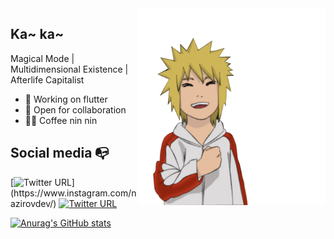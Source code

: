 <img display="float" align="right" width="300" src="https://raw.githubusercontent.com/nazirovdev/nazirovdev/main/minato.png">

## Ka~ ka~

Magical Mode | Multidimensional Existence | Afterlife Capitalist


- 🎯 Working on flutter
- 🦄 Open for collaboration
- 🐱‍👤 Coffee nin nin


## Social media :mailbox_with_no_mail:

[![Twitter URL](https://img.shields.io/twitter/url?color=%23fb3958&label=follow&logo=instagram&logoColor=%23fb3958&style=flat-hmmsquare&url=https%3A%2F%2Fwww.instagram.com%2Falejorc_)](https://www.instagram.com/nazirovdev/)
[![Twitter URL](https://img.shields.io/twitter/url?color=%230072b1&label=connect&logo=linkedin&logoColor=%230072b1&style=flat-square&url=https%3A%2F%2Fwww.linkedin.com%2Fin%2Falejandro-ramirez-ciceros%2F)](https://www.linkedin.com/in/muhammad-nazir-azhari-55aa021a9/)


[![Anurag's GitHub stats](https://github-readme-stats.vercel.app/api?username=nazirovdev&show_icons=true&theme=omni&hide_border=true)](https://github.com/anuraghazra/github-readme-stats)
